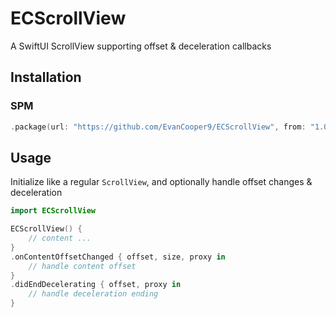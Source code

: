 # ECScrollView

A SwiftUI ScrollView supporting offset & deceleration callbacks

## Installation
### SPM

```swift
.package(url: "https://github.com/EvanCooper9/ECScrollView", from: "1.0.0")
```

## Usage

Initialize like a regular `ScrollView`, and optionally handle offset changes & deceleration

```swift
import ECScrollView

ECScrollView() {
    // content ...
}
.onContentOffsetChanged { offset, size, proxy in
    // handle content offset
}
.didEndDecelerating { offset, proxy in
    // handle deceleration ending
}
```